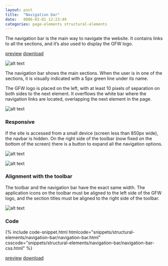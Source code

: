 ```yaml
---
layout: post
title:  "Navigation bar"
date:   0006-03-01 12:23:49
categories: page-elements structural-elements
---
```


The navigation bar is the main way to navigate the website. It contains links to all the sections,
and it’s also used to display the GFW logo.

<a class="btn btn--preview" target="_blank" href="{{site.url}}gfw-style-guides/downloads/structural-elements/navigation-bar/index.html">preview</a>
<a class="btn btn--download" download="navigation-bar.zip" href="{{site.url}}gfw-style-guides/downloads/structural-elements/navigation-bar/navigation-bar.zip">download</a>

![alt text][navbar]

The navigation bar shows the main sections. When the user is in one of the sections, it is visually
indicated with a 5px green line under its name.

The GFW logo is placed on the left, with at least 10 pixels of separation on both sides to the next element.
It overflows the white bar where the navigation links are located, overlapping the next element in the page.

![alt text][navbar-meassures]

### Responsive

If the site is accessed from a small device (screen less than 850px wide), the navbar is hidden. On the right
side of the toolbar (now fixed on the bottom of the screen) there is a button to expand all the navigation options.

![alt text][navbar-mobile]

![alt text][navbar-mobile-open]

### Alignment with the toolbar

The toolbar and the navigation bar have the exact same width. The application icons on the toolbar must be aligned to
the left side of the GFW logo, and the section titles must be aligned to the right side of the toolbar.

![alt text][navbar-alignment]

### Code

<div id="code-snippet-box1" class="code-snippet-box">
  {% include code-snippet.html htmlcode="snippets/structural-elements/navigation-bar/navigation-bar.html" csscode="snippets/structural-elements/navigation-bar/navigation-bar-css.html" %}
</div>

<a class="btn btn--preview" target="_blank" href="{{site.url}}gfw-style-guides/downloads/structural-elements/navigation-bar/index.html">preview</a>
<a class="btn btn--download" download="navigation-bar.zip" href="{{site.url}}gfw-style-guides/downloads/structural-elements/navigation-bar/navigation-bar.zip">download</a>


[navbar]: /gfw-style-guides/images/posts/structural-elements/navigation-bar/05-01-navbar.png "navbar"
[navbar-meassures]: /gfw-style-guides/images/posts/structural-elements/navigation-bar/05-02-navbar-meassures.png "navbar meassures"
[navbar-mobile]: /gfw-style-guides/images/posts/structural-elements/navigation-bar/05-03-navbar-mobile.png "navbar mobile"
[navbar-mobile-open]: /gfw-style-guides/images/posts/structural-elements/navigation-bar/05-04-navbar-mobile-open.png "navbar mobile open"
[navbar-alignment]: /gfw-style-guides/images/posts/structural-elements/navigation-bar/05-05-navbar-alignment.png "navbar aligment"
